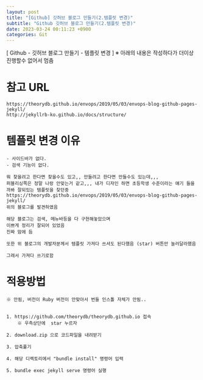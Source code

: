 ```yaml
---
layout: post
title: "[Github] 깃허브 블로그 만들기(2.템플릿 변경)"
subtitle: "Github 깃허브 블로그 만들기(2.템플릿 변경)"
date: 2023-03-24 00:11:23 +0900
categories: Git
---
```

[ Github - 깃허브 블로그 만들기 - 템플릿 변경 ]
	※ 아래의 내용은 작성하다가 더이상 진행할수 없어서 멈춤


# 참고  URL 
	https://theorydb.github.io/envops/2019/05/03/envops-blog-github-pages-jekyll/
	http://jekyllrb-ko.github.io/docs/structure/

# 템플릿 변경 이유
	- 사이드바가 없다.
	- 검색 기능이 없다.

	뭐 찾을려고 한다면 찾을수도 있고,, 만들려고 한다면 만들수도 있는데,,,
	퍼블리싱쪽은 정말 나랑 안맞는거 같고,,, 내가 디자인 하면 초등학생 수준이라는 얘기 들을까봐 잘되있는 템플릿을 찾던중
	https://theorydb.github.io/envops/2019/05/03/envops-blog-github-pages-jekyll/ 
	위의 블로그를 발견하였음

	해당 블로그는 검색, 메뉴바등을 다 구현해놓았으며 
	이쁘게 정리가 잘되어 있었음
	진짜 맘에 듬

	또한 위 블로그의 개발자분께서 템플릿 가져다 쓰셔도 된다했음 (star) 버튼만 눌러달라했음

	그래서 가져다 쓰기로함


# 적용방법
	※ 안됨, 버전이 Ruby 버전이 안맞아서 번들 인스톨 자체가 안됨..


	1. https://github.com/theorydb/theorydb.github.io 접속
		※ 우측상단에  star 누르자
	
	2. download.zip 으로 코드파일을 내려받기

	3. 압축풀기

	4. 해당 디렉토리에서 "bundle install" 명령어 입력

	5. bundle exec jekyll serve 명령어 실행

	
